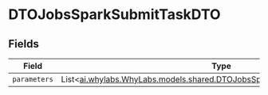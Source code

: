 # DTOJobsSparkSubmitTaskDTO


## Fields

| Field                                                                                                                                    | Type                                                                                                                                     | Required                                                                                                                                 | Description                                                                                                                              |
| ---------------------------------------------------------------------------------------------------------------------------------------- | ---------------------------------------------------------------------------------------------------------------------------------------- | ---------------------------------------------------------------------------------------------------------------------------------------- | ---------------------------------------------------------------------------------------------------------------------------------------- |
| `parameters`                                                                                                                             | List<[ai.whylabs.WhyLabs.models.shared.DTOJobsSparkSubmitTaskDTOParameters](../../models/shared/DTOJobsSparkSubmitTaskDTOParameters.md)> | :heavy_minus_sign:                                                                                                                       | N/A                                                                                                                                      |